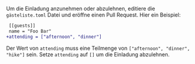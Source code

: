 Um die Einladung anzunehmen oder abzulehnen, editiere die `gästeliste.toml` Datei und eröffne einen Pull Request.
Hier ein Beispiel:

``` diff
 [[guests]]
 name = "Foo Bar"
+attending = ["afternoon", "dinner"]
```

Der Wert von `attending` muss eine Teilmenge von `["afternoon", "dinner", "hike"]` sein.
Setze `attending` auf `[]` um die Einladung abzulehnen.
